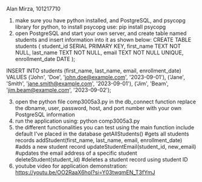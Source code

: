 Alan Mirza, 101217710
1. make sure you have python installed, and PostgreSQL, and psycopg library for python, to install psycopg use: pip install psycopg
2. open PostgreSQL and start your own server, and create table named students and insert information into it as shown below:
CREATE TABLE students (
    student_id SERIAL PRIMARY KEY,
    first_name TEXT NOT NULL,
    last_name TEXT NOT NULL,
    email TEXT NOT NULL UNIQUE,
    enrollment_date DATE
);

INSERT INTO students (first_name, last_name, email, enrollment_date) VALUES
('John', 'Doe', 'john.doe@example.com', '2023-09-01'),
('Jane', 'Smith', 'jane.smith@example.com', '2023-09-01'),
('Jim', 'Beam', 'jim.beam@example.com', '2023-09-02');

3. open the python file comp3005a3.py in the db_connect function replace the dbname, user, password, host, and port number with your own PostgreSQL information
4. run the application using: python comp3005a3.py
5. the different functionalities you can test using the main function include default I've placed in the database
getAllStudents() #gets all students records
addStudent(first_name, last_name, email, enrollment_date) #adds a new student record
updateStudentEmail(student_id, new_email) #updates the email address of a specific student
deleteStudent(student_id) #deletes a student record using student ID
6. youtube video for application demonstration: https://youtu.be/OO2RaaX6hoI?si=Y03twqmEN_T3fYmJ

